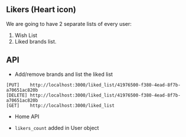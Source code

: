 Likers (Heart icon)
------

We are going to have 2 separate lists of every user:

1. Wish List
2. Liked brands list.

API 
---

- Add/remove brands and list the liked list

```
[PUT]    http://localhost:3000/liked_list/41976500-f380-4ead-8f7b-a70651ac820b
[DELETE] http://localhost:3000/liked_list/41976500-f380-4ead-8f7b-a70651ac820b
[GET]    http://localhost:3000/liked_list
```

- Home API

- `likers_count` added in User object
